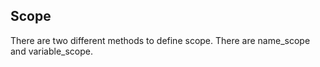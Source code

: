 ## Scope

There are two different methods to define scope. There are name_scope and variable_scope.
